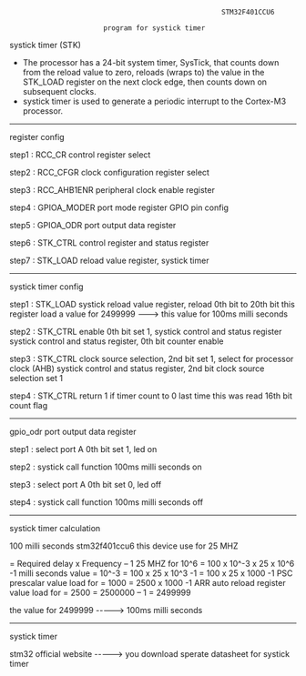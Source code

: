                                                         STM32F401CCU6

						   program for systick timer


systick timer (STK)

  * The processor has a 24-bit system timer, SysTick, that counts down from the reload value to
zero, reloads (wraps to) the value in the STK_LOAD register on the next clock edge, then counts down on subsequent clocks.
  * systick timer is used to generate a periodic interrupt to the Cortex-M3 processor.

-------------------------------------------------------------------------------------------------------------------------------------------

register config

  step1 : RCC_CR control register select
  
  step2 : RCC_CFGR clock configuration register select

  step3 : RCC_AHB1ENR peripheral clock enable register 

  step4 : GPIOA_MODER port mode register GPIO pin config

  step5 : GPIOA_ODR port output data register

  step6 : STK_CTRL control register and status register

  step7 : STK_LOAD reload value register, systick timer

-------------------------------------------------------------------------------------------------------------------------------------------

systick timer config

  step1 : STK_LOAD systick reload value register, reload 0th bit to 20th bit
          this register load a value for 2499999 ---> this value for 100ms milli seconds

  step2 : STK_CTRL enable 0th bit set 1, systick control and status register
          systick control and status register, 0th bit counter enable

  step3 : STK_CTRL clock source selection, 2nd bit set 1, select for processor clock (AHB)
          systick control and status register, 2nd bit clock source selection set 1

  step4 : STK_CTRL return 1 if timer count to 0 last time this was read
          16th bit count flag

-------------------------------------------------------------------------------------------------------------------------------------------

gpio_odr port output data register
   
  step1 : select port A 0th bit set 1, led on

  step2 : systick call function 100ms milli seconds on

  step3 : select port A 0th bit set 0, led off
   
  step4 : systick call function 100ms milli seconds off

-------------------------------------------------------------------------------------------------------------------------------------------

systick timer calculation

  
   100 milli seconds                            stm32f401ccu6  this device use for 25 MHZ

   = Required delay x Frequency – 1             25 MHZ for 10^6
   = 100 x 10^-3 x 25 x 10^6 -1                 milli seconds value =  10^-3
   = 100 x 25 x 10^3 -1
   = 100 x 25 x 1000 -1                         PSC prescalar  value load for = 1000
   = 2500 x 1000 -1                             ARR auto reload register value load for = 2500
   = 2500000 – 1
   = 2499999       

   the value for 2499999 -----> 100ms milli seconds

------------------------------------------------------------------------------------------------------------------------------------------

systick timer
   
   stm32 official website  -----> you download sperate datasheet for systick timer

